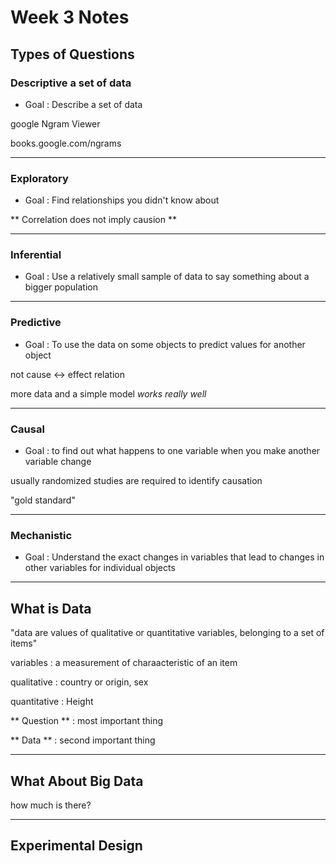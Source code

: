 # Week 3 Notes

## Types of Questions

### Descriptive a set of data

* Goal : Describe a set of data

google Ngram Viewer

books.google.com/ngrams

----

### Exploratory

* Goal : Find relationships you didn't know about

** Correlation does not imply causion **

---

### Inferential 

* Goal : Use a relatively small sample of data to say something about a bigger population

---

### Predictive 

* Goal : To use the data on some objects to predict values for another object

not cause <-> effect relation

more data and a simple model _works really well_

---

### Causal

* Goal : to find out what happens to one variable when you make another variable change

usually randomized studies are required to identify causation


"gold standard"

---

### Mechanistic 

* Goal : Understand the exact changes in variables that lead to changes in other variables for individual objects


---



## What is Data

"data are values of qualitative or quantitative variables, belonging to a set of items"

variables : a measurement of charaacteristic of an item

qualitative : country or origin, sex

quantitative : Height

** Question ** : most important thing

** Data ** : second important thing



---

## What About Big Data

how much is there?



---

## Experimental Design
